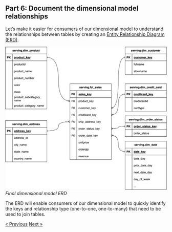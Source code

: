 ## Part 6: Document the dimensional model relationships

Let’s make it easier for consumers of our dimensional model to understand the relationships between tables by creating an [Entity Relationship Diagram (ERD)](https://www.visual-paradigm.com/guide/data-modeling/what-is-entity-relationship-diagram/). 

<p>
    <img src="img/target-schema.png" alt>
    <em>Final dimensional model ERD</em>
</p>

The ERD will enable consumers of our dimensional model to quickly identify the keys and relationship type (one-to-one, one-to-many) that need to be used to join tables. 

[&laquo; Previous](part05-create-fact.md) [Next &raquo;](part07-consume-model.md)
